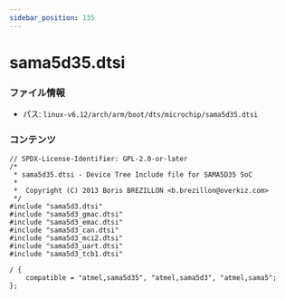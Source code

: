 ```yaml
---
sidebar_position: 135
---
```

# sama5d35.dtsi

### ファイル情報

- パス: `linux-v6.12/arch/arm/boot/dts/microchip/sama5d35.dtsi`

### コンテンツ

```dtsi
// SPDX-License-Identifier: GPL-2.0-or-later
/*
 * sama5d35.dtsi - Device Tree Include file for SAMA5D35 SoC
 *
 *  Copyright (C) 2013 Boris BREZILLON <b.brezillon@overkiz.com>
 */
#include "sama5d3.dtsi"
#include "sama5d3_gmac.dtsi"
#include "sama5d3_emac.dtsi"
#include "sama5d3_can.dtsi"
#include "sama5d3_mci2.dtsi"
#include "sama5d3_uart.dtsi"
#include "sama5d3_tcb1.dtsi"

/ {
	compatible = "atmel,sama5d35", "atmel,sama5d3", "atmel,sama5";
};

```
